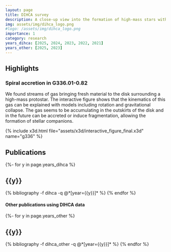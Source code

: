 ```yaml
---
layout: page
title: DIHCA survey
description: A close-up view into the formation of high-mass stars with ALMA.
img: assets/img/dihca_logo.png
#logo: /assets/img/dihca_logo.png
importance: 1
category: research
years_dihca: [2025, 2024, 2023, 2022, 2021]
years_other: [2025, 2023]
---
```


## Highlights

### Spiral accretion in G336.01-0.82

We found streams of gas bringing fresh material to the disk surrounding a high-mass protostar.
The interactive figure shows that the kinematics of this gas can be explained with models including rotation and gravitational collapse.
The gas seems to be accumulating in the outskirts of the disk and in the future can be accreted or induce fragmentation, allowing the formation of stellar companions.

{% include x3d.html file="assets/x3d/interactive_figure_final.x3d" name="g336" %}

## Publications

<div class="publications">
{%- for y in page.years_dihca %}
  <h2 class="year">{{y}}</h2>
  {% bibliography -f dihca -q @*[year={{y}}]* %}
{% endfor %}
</div>

#### Other publications using DIHCA data

<div class="publications">
{%- for y in page.years_other %}
  <h2 class="year">{{y}}</h2>
  {% bibliography -f dihca_other -q @*[year={{y}}]* %}
{% endfor %}
</div>
